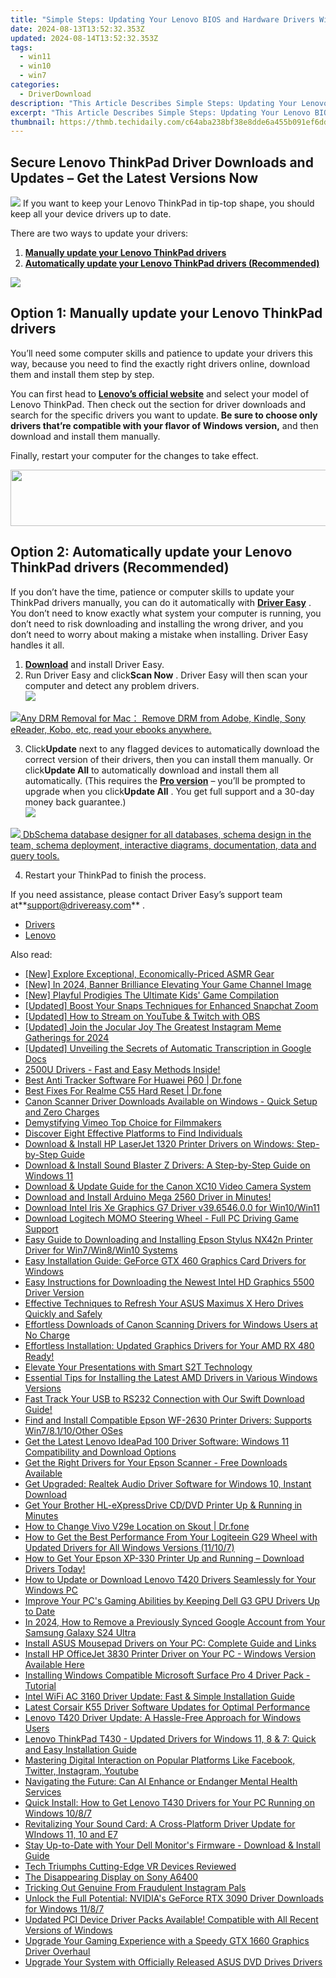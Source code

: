 ```yaml
---
title: "Simple Steps: Updating Your Lenovo BIOS and Hardware Drivers Without Hitches"
date: 2024-08-13T13:52:32.353Z
updated: 2024-08-14T13:52:32.353Z
tags:
  - win11
  - win10
  - win7
categories:
  - DriverDownload
description: "This Article Describes Simple Steps: Updating Your Lenovo BIOS and Hardware Drivers Without Hitches"
excerpt: "This Article Describes Simple Steps: Updating Your Lenovo BIOS and Hardware Drivers Without Hitches"
thumbnail: https://thmb.techidaily.com/c64aba238bf38e8dde6a455b091ef6dd75fa774a21d0b3000a42b8339ddfda6c.jpg
---
```


## Secure Lenovo ThinkPad Driver Downloads and Updates – Get the Latest Versions Now

![](https://images.drivereasy.com/wp-content/uploads/2018/11/img_5beeac415b83b-300x214.jpg) If you want to keep your Lenovo ThinkPad in tip-top shape, you should keep all your device drivers up to date.

There are two ways to update your drivers:

1. **[Manually update your Lenovo ThinkPad drivers](https://tools.techidaily.com/drivereasy/download/)**
2. **[Automatically update your Lenovo ThinkPad drivers (Recommended)](https://www.drivereasy.com/knowledge/lenovo-thinkpad-drivers-download-update-100-safe/#o2)**

<!-- affiliate ads begin -->
<a href="https://shop.copernic.com/order/checkout.php?PRODS=41033091&QTY=1&AFFILIATE=108875&CART=1"><img src="https://secure.2checkout.com/images/merchant/8d30aa96e72440759f74bd2306c1fa3d/Copernic-2023-Affiliate-728x90-Advanced.png" border="0"></a>
<!-- affiliate ads end -->
## Option 1: Manually update your Lenovo ThinkPad drivers

 You’ll need some computer skills and patience to update your drivers this way, because you need to find the exactly right drivers online, download them and install them step by step.

 You can first head to **[Lenovo’s official website](https://shop-links.co/link/?exclusive=1&publisher_slug=itechdaily19598&url=https%3A%2F%2Fsupport.lenovo.com%2Fus%2Fen%2F)**  and select your model of Lenovo ThinkPad. Then check out the section for driver downloads and search for the specific drivers you want to update. **Be sure to choose only drivers that’re compatible with your flavor of Windows version,** and then download and install them manually.

Finally, restart your computer for the changes to take effect.

<!-- affiliate ads begin -->
<a href="https://arkmc.pxf.io/c/5597632/427477/5172" target="_top" id="427477"><img src="//a.impactradius-go.com/display-ad/5172-427477" border="0" alt="" width="728" height="90"/></a><img height="0" width="0" src="https://arkmc.pxf.io/i/5597632/427477/5172" style="position:absolute;visibility:hidden;" border="0" />
<!-- affiliate ads end -->
## Option 2: Automatically update your Lenovo ThinkPad drivers (Recommended)

 If you don’t have the time, patience or computer skills to update your ThinkPad drivers manually, you can do it automatically with **[Driver Easy](https://tools.techidaily.com/drivereasy/download/)**  . You don’t need to know exactly what system your computer is running, you don’t need to risk downloading and installing the wrong driver, and you don’t need to worry about making a mistake when installing. Driver Easy handles it all.

1. **[Download](https://tools.techidaily.com/drivereasy/download/)**  and install Driver Easy.
2. Run Driver Easy and click**Scan Now** . Driver Easy will then scan your computer and detect any problem drivers.  
![](https://images.drivereasy.com/wp-content/uploads/2018/11/img_5bee80136694c.jpg)
<!-- affiliate ads begin -->
<a href="https://secure.2checkout.com/order/checkout.php?PRODS=4600114&QTY=1&AFFILIATE=108875&CART=1"><img src="https://www.epubor.com/images/drm-removal-feature2.png" border="0">Any DRM Removal for Mac： Remove DRM from Adobe, Kindle, Sony eReader, Kobo, etc, read your ebooks anywhere.</a>
<!-- affiliate ads end -->
3. Click**Update** next to any flagged devices to automatically download the correct version of their drivers, then you can install them manually. Or click**Update All** to automatically download and install them all automatically. (This requires the **[Pro version](https://tools.techidaily.com/drivereasy/download/)**  – you’ll be prompted to upgrade when you click**Update All** . You get full support and a 30-day money back guarantee.)  
![](https://images.drivereasy.com/wp-content/uploads/2018/11/img_5bee80290ab7a.jpg)
<!-- affiliate ads begin -->
<a href="https://shop.dbschema.com/order/checkout.php?PRODS=19867419&QTY=1&AFFILIATE=108875&CART=1"> <img src="https://secure.avangate.com/images/merchant/176b22bab4e94a28619ca2433b2ef241/products/1_icon256.png" border="0">
DbSchema database designer for all databases, schema design in the team, schema deployment, interactive diagrams, documentation, data and query tools. </a>
<!-- affiliate ads end -->
4. Restart your ThinkPad to finish the process.

 If you need assistance, please contact Driver Easy’s support team at**<support@drivereasy.com>** .

* [Drivers](https://tools.techidaily.com/drivereasy/download/)
* [Lenovo](https://tools.techidaily.com/drivereasy/download/)

<ins class="adsbygoogle"
     style="display:block"
     data-ad-format="autorelaxed"
     data-ad-client="ca-pub-7571918770474297"
     data-ad-slot="1223367746"></ins>



<ins class="adsbygoogle"
     style="display:block"
     data-ad-client="ca-pub-7571918770474297"
     data-ad-slot="8358498916"
     data-ad-format="auto"
     data-full-width-responsive="true"></ins>

<span class="atpl-alsoreadstyle">Also read:</span>
<div><ul>
<li><a href="https://some-techniques.techidaily.com/new-explore-exceptional-economically-priced-asmr-gear/"><u>[New] Explore Exceptional, Economically-Priced ASMR Gear</u></a></li>
<li><a href="https://facebook-video-share.techidaily.com/new-in-2024-banner-brilliance-elevating-your-game-channel-image/"><u>[New] In 2024, Banner Brilliance  Elevating Your Game Channel Image</u></a></li>
<li><a href="https://screen-sharing-recording.techidaily.com/new-playful-prodigies-the-ultimate-kids-game-compilation/"><u>[New] Playful Prodigies  The Ultimate Kids' Game Compilation</u></a></li>
<li><a href="https://extra-information.techidaily.com/updated-boost-your-snaps-techniques-for-enhanced-snapchat-zoom/"><u>[Updated] Boost Your Snaps  Techniques for Enhanced Snapchat Zoom</u></a></li>
<li><a href="https://screen-video-capture.techidaily.com/updated-how-to-stream-on-youtube-and-twitch-with-obs/"><u>[Updated] How to Stream on YouTube & Twitch with OBS</u></a></li>
<li><a href="https://instagram-videos.techidaily.com/updated-join-the-jocular-joy-the-greatest-instagram-meme-gatherings-for-2024/"><u>[Updated] Join the Jocular Joy  The Greatest Instagram Meme Gatherings for 2024</u></a></li>
<li><a href="https://some-approaches.techidaily.com/updated-unveiling-the-secrets-of-automatic-transcription-in-google-docs/"><u>[Updated] Unveiling the Secrets of Automatic Transcription in Google Docs</u></a></li>
<li><a href="https://win-dash.techidaily.com/1722964402295-2500u-drivers-fast-and-easy-methods-inside/"><u>2500U Drivers - Fast and Easy Methods Inside!</u></a></li>
<li><a href="https://android-location-track.techidaily.com/best-anti-tracker-software-for-huawei-p60-drfone-by-drfone-virtual-android/"><u>Best Anti Tracker Software For Huawei P60 | Dr.fone</u></a></li>
<li><a href="https://techidaily.com/best-fixes-for-realme-c55-hard-reset-drfone-by-drfone-reset-android-reset-android/"><u>Best Fixes For Realme C55 Hard Reset | Dr.fone</u></a></li>
<li><a href="https://win-dash.techidaily.com/canon-scanner-driver-downloads-available-on-windows-quick-setup-and-zero-charges/"><u>Canon Scanner Driver Downloads Available on Windows - Quick Setup and Zero Charges</u></a></li>
<li><a href="https://vimeo-videos.techidaily.com/demystifying-vimeo-top-choice-for-filmmakers/"><u>Demystifying Vimeo  Top Choice for Filmmakers</u></a></li>
<li><a href="https://tech-recovery.techidaily.com/discover-eight-effective-platforms-to-find-individuals/"><u>Discover Eight Effective Platforms to Find Individuals</u></a></li>
<li><a href="https://win-dash.techidaily.com/download-and-install-hp-laserjet-1320-printer-drivers-on-windows-step-by-step-guide/"><u>Download & Install HP LaserJet 1320 Printer Drivers on Windows: Step-by-Step Guide</u></a></li>
<li><a href="https://win-dash.techidaily.com/download-and-install-sound-blaster-z-drivers-a-step-by-step-guide-on-windows-11/"><u>Download & Install Sound Blaster Z Drivers: A Step-by-Step Guide on Windows 11</u></a></li>
<li><a href="https://win-dash.techidaily.com/download-and-update-guide-for-the-canon-xc10-video-camera-system/"><u>Download & Update Guide for the Canon XC10 Video Camera System</u></a></li>
<li><a href="https://win-dash.techidaily.com/download-and-install-arduino-mega-2560-driver-in-minutes/"><u>Download and Install Arduino Mega 2560 Driver in Minutes!</u></a></li>
<li><a href="https://win-dash.techidaily.com/download-intel-iris-xe-graphics-g7-driver-v39654600-for-win10win11/"><u>Download Intel Iris Xe Graphics G7 Driver v39.6546.0.0 for Win10/Win11</u></a></li>
<li><a href="https://win-dash.techidaily.com/download-logitech-momo-steering-wheel-full-pc-driving-game-support/"><u>Download Logitech MOMO Steering Wheel - Full PC Driving Game Support</u></a></li>
<li><a href="https://win-dash.techidaily.com/easy-guide-to-downloading-and-installing-epson-stylus-nx42n-printer-driver-for-win7win8win10-systems/"><u>Easy Guide to Downloading and Installing Epson Stylus NX42n Printer Driver for Win7/Win8/Win10 Systems</u></a></li>
<li><a href="https://win-dash.techidaily.com/easy-installation-guide-geforce-gtx-460-graphics-card-drivers-for-windows/"><u>Easy Installation Guide: GeForce GTX 460 Graphics Card Drivers for Windows</u></a></li>
<li><a href="https://win-dash.techidaily.com/easy-instructions-for-downloading-the-newest-intel-hd-graphics-5500-driver-version/"><u>Easy Instructions for Downloading the Newest Intel HD Graphics 5500 Driver Version</u></a></li>
<li><a href="https://win-dash.techidaily.com/effective-techniques-to-refresh-your-asus-maximus-x-hero-drives-quickly-and-safely/"><u>Effective Techniques to Refresh Your ASUS Maximus X Hero Drives Quickly and Safely</u></a></li>
<li><a href="https://win-dash.techidaily.com/effortless-downloads-of-canon-scanning-drivers-for-windows-users-at-no-charge/"><u>Effortless Downloads of Canon Scanning Drivers for Windows Users at No Charge</u></a></li>
<li><a href="https://win-dash.techidaily.com/1722973846100-effortless-installation-updated-graphics-drivers-for-your-amd-rx-480-ready/"><u>Effortless Installation: Updated Graphics Drivers for Your AMD RX 480 Ready!</u></a></li>
<li><a href="https://extra-hints.techidaily.com/elevate-your-presentations-with-smart-s2t-technology/"><u>Elevate Your Presentations with Smart S2T Technology</u></a></li>
<li><a href="https://win-dash.techidaily.com/essential-tips-for-installing-the-latest-amd-drivers-in-various-windows-versions/"><u>Essential Tips for Installing the Latest AMD Drivers in Various Windows Versions</u></a></li>
<li><a href="https://win-dash.techidaily.com/fast-track-your-usb-to-rs232-connection-with-our-swift-download-guide/"><u>Fast Track Your USB to RS232 Connection with Our Swift Download Guide!</u></a></li>
<li><a href="https://win-dash.techidaily.com/find-and-install-compatible-epson-wf-2630-printer-drivers-supports-win78110other-oses/"><u>Find and Install Compatible Epson WF-2630 Printer Drivers: Supports Win7/8.1/10/Other OSes</u></a></li>
<li><a href="https://win-dash.techidaily.com/get-the-latest-lenovo-ideapad-100-driver-software-windows-11-compatibility-and-download-options/"><u>Get the Latest Lenovo IdeaPad 100 Driver Software: Windows 11 Compatibility and Download Options</u></a></li>
<li><a href="https://win-dash.techidaily.com/get-the-right-drivers-for-your-epson-scanner-free-downloads-available/"><u>Get the Right Drivers for Your Epson Scanner - Free Downloads Available</u></a></li>
<li><a href="https://win-dash.techidaily.com/get-upgraded-realtek-audio-driver-software-for-windows-10-instant-download/"><u>Get Upgraded: Realtek Audio Driver Software for Windows 10, Instant Download</u></a></li>
<li><a href="https://win-dash.techidaily.com/get-your-brother-hl-expressdrive-cddvd-printer-up-and-running-in-minutes/"><u>Get Your Brother HL-eXpressDrive CD/DVD Printer Up & Running in Minutes</u></a></li>
<li><a href="https://location-social.techidaily.com/how-to-change-vivo-v29e-location-on-skout-drfone-by-drfone-virtual-android/"><u>How to Change Vivo V29e Location on Skout | Dr.fone</u></a></li>
<li><a href="https://win-dash.techidaily.com/how-to-get-the-best-performance-from-your-logiteein-g29-wheel-with-updated-drivers-for-all-windows-versions-11107/"><u>How to Get the Best Performance From Your Logiteein G29 Wheel with Updated Drivers for All Windows Versions (11/10/7)</u></a></li>
<li><a href="https://win-dash.techidaily.com/how-to-get-your-epson-xp-330-printer-up-and-running-download-drivers-today/"><u>How to Get Your Epson XP-330 Printer Up and Running – Download Drivers Today!</u></a></li>
<li><a href="https://win-dash.techidaily.com/how-to-update-or-download-lenovo-t420-drivers-seamlessly-for-your-windows-pc/"><u>How to Update or Download Lenovo T420 Drivers Seamlessly for Your Windows PC</u></a></li>
<li><a href="https://win-dash.techidaily.com/improve-your-pcs-gaming-abilities-by-keeping-dell-g3-gpu-drivers-up-to-date/"><u>Improve Your PC's Gaming Abilities by Keeping Dell G3 GPU Drivers Up to Date</u></a></li>
<li><a href="https://android-unlock.techidaily.com/in-2024-how-to-remove-a-previously-synced-google-account-from-your-samsung-galaxy-s24-ultra-by-drfone-android/"><u>In 2024, How to Remove a Previously Synced Google Account from Your Samsung Galaxy S24 Ultra</u></a></li>
<li><a href="https://win-dash.techidaily.com/install-asus-mousepad-drivers-on-your-pc-complete-guide-and-links/"><u>Install ASUS Mousepad Drivers on Your PC: Complete Guide and Links</u></a></li>
<li><a href="https://win-dash.techidaily.com/install-hp-officejet-3830-printer-driver-on-your-pc-windows-version-available-here/"><u>Install HP OfficeJet 3830 Printer Driver on Your PC - Windows Version Available Here</u></a></li>
<li><a href="https://win-dash.techidaily.com/installing-windows-compatible-microsoft-surface-pro-4-driver-pack-tutorial/"><u>Installing Windows Compatible Microsoft Surface Pro 4 Driver Pack - Tutorial</u></a></li>
<li><a href="https://win-dash.techidaily.com/intel-wifi-ac-3160-driver-update-fast-and-simple-installation-guide/"><u>Intel WiFi AC 3160 Driver Update: Fast & Simple Installation Guide</u></a></li>
<li><a href="https://win-dash.techidaily.com/latest-corsair-k55-driver-software-updates-for-optimal-performance/"><u>Latest Corsair K55 Driver Software Updates for Optimal Performance</u></a></li>
<li><a href="https://win-dash.techidaily.com/lenovo-t420-driver-update-a-hassle-free-approach-for-windows-users/"><u>Lenovo T420 Driver Update: A Hassle-Free Approach for Windows Users</u></a></li>
<li><a href="https://win-dash.techidaily.com/lenovo-thinkpad-t430-updated-drivers-for-windows-11-8-and-7-quick-and-easy-installation-guide/"><u>Lenovo ThinkPad T430 - Updated Drivers for Windows 11, 8 & 7: Quick and Easy Installation Guide</u></a></li>
<li><a href="https://win-forum.techidaily.com/mastering-digital-interaction-on-popular-platforms-like-facebook-twitter-instagram-youtube/"><u>Mastering Digital Interaction on Popular Platforms Like Facebook, Twitter, Instagram, Youtube</u></a></li>
<li><a href="https://tech-haven.techidaily.com/navigating-the-future-can-ai-enhance-or-endanger-mental-health-services/"><u>Navigating the Future: Can AI Enhance or Endanger Mental Health Services</u></a></li>
<li><a href="https://win-dash.techidaily.com/quick-install-how-to-get-lenovo-t430-drivers-for-your-pc-running-on-windows-1087/"><u>Quick Install: How to Get Lenovo T430 Drivers for Your PC Running on Windows 10/8/7</u></a></li>
<li><a href="https://win-dash.techidaily.com/revitalizing-your-sound-card-a-cross-platform-driver-update-for-windows-11-10-and-e7/"><u>Revitalizing Your Sound Card: A Cross-Platform Driver Update for WIndows 11, 10 and E7</u></a></li>
<li><a href="https://win-dash.techidaily.com/stay-up-to-date-with-your-dell-monitors-firmware-download-and-install-guide/"><u>Stay Up-to-Date with Your Dell Monitor's Firmware - Download & Install Guide</u></a></li>
<li><a href="https://extra-lessons.techidaily.com/tech-triumphs-cutting-edge-vr-devices-reviewed/"><u>Tech Triumphs  Cutting-Edge VR Devices Reviewed</u></a></li>
<li><a href="https://extra-lessons.techidaily.com/the-disappearing-display-on-sony-a6400/"><u>The Disappearing Display on Sony A6400</u></a></li>
<li><a href="https://instagram-video-recordings.techidaily.com/tricking-out-genuine-from-fraudulent-instagram-pals/"><u>Tricking Out Genuine From Fraudulent Instagram Pals</u></a></li>
<li><a href="https://win-dash.techidaily.com/unlock-the-full-potential-nvidias-geforce-rtx-3090-driver-downloads-for-windows-1187/"><u>Unlock the Full Potential: NVIDIA's GeForce RTX 3090 Driver Downloads for Windows 11/8/7</u></a></li>
<li><a href="https://win-dash.techidaily.com/updated-pci-device-driver-packs-available-compatible-with-all-recent-versions-of-windows/"><u>Updated PCI Device Driver Packs Available! Compatible with All Recent Versions of Windows</u></a></li>
<li><a href="https://win-dash.techidaily.com/upgrade-your-gaming-experience-with-a-speedy-gtx-1660-graphics-driver-overhaul/"><u>Upgrade Your Gaming Experience with a Speedy GTX 1660 Graphics Driver Overhaul</u></a></li>
<li><a href="https://win-dash.techidaily.com/upgrade-your-system-with-officially-released-asus-dvd-drives-drivers/"><u>Upgrade Your System with Officially Released ASUS DVD Drives Drivers</u></a></li>
</ul></div>
